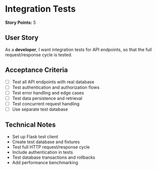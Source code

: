 # Integration Tests

**Story Points:** 5

## User Story
As a **developer**, I want integration tests for API endpoints, so that the full request/response cycle is tested.

## Acceptance Criteria
- [ ] Test all API endpoints with real database
- [ ] Test authentication and authorization flows
- [ ] Test error handling and edge cases
- [ ] Test data persistence and retrieval
- [ ] Test concurrent request handling
- [ ] Use separate test database

## Technical Notes
- Set up Flask test client
- Create test database and fixtures
- Test full HTTP request/response cycle
- Include authentication in tests
- Test database transactions and rollbacks
- Add performance benchmarking 